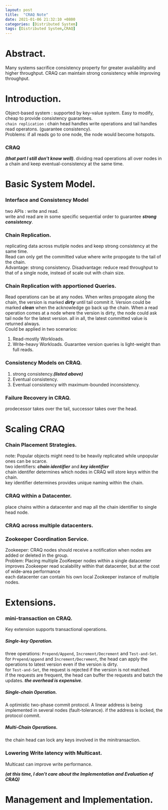 ```yaml
---
layout: post
title:  "CRAQ Note"
date: 2021-01-06 21:32:10 +0800
categories: [Distributed System]
tags: [Distributed System,CRAQ]
---
```


# Abstract.
Many systems sacrifice consistency property for greater availability and higher throughput. CRAQ can maintain strong consistency while improving throughput.  

# Introduction.
Object-based system : supported by key-value system. Easy to modify, cheap to provide consistency guarantees.  
`chain replication` : chain head handles write operations and tail handles read operatons. (guarantee consistency).  
Problems: if all reads go to one node, the node would become hotspots.  
  
### CRAQ
***(that part I still don't know well)***.
dividing read operations all over nodes in a chain and keep eventual-consistency at the same time.  

# Basic System Model.
### Interface and Consistency Model
two APIs : write and read.  
write and read are in some specific sequential order to guarantee ***strong consistency***.   

### Chain Replication.
replicating data across mutiple nodes and keep strong consistency at the same time.  
Read can only get the committed value where write propogate to the tail of the chain.   
Advantage: strong consistency. Disadvantage: reduce read throughput to that of a single node, instead of scale out with chain size.  

### Chain Replication with apportioned Queries.
Read operations can be at any nodes. When writes propogate along the chain, the version is marked ***dirty*** until tail commit it. Version could be marked ***clean*** when the acknowledge go back up the chain. When a read operation comes at a node where the version is dirty, the node could ask tail node for the latest version. all in all, the latest committed value is returned always.  
Could be applied in two scenarios: 
1. Read-mostly Workloads.
2. Write-heavy Workloads. Guarantee version queries is light-weight than full reads.

### Consistency Models on CRAQ.
1. strong consistency.***(listed above)***  
2. Eventual consistency.  
3. Eventual consistency with maximum-bounded inconsistency.  

### Failure Recovery in CRAQ.
prodecessor takes over the tail, successor takes over the head.   

# Scaling CRAQ
### Chain Placement Strategies.
note: Popular objects might need to be heavily replicated while unpopular ones can be scarce.  
two identifiers: ***chain identifier*** and ***key identifier***  
chain identifer determines which nodes in CRAQ will store keys within the chain.  
key identifier determines provides unique naming within the chain.  

### CRAQ within a Datacenter.
place chains within a datacenter and map all the chain identifier to single head node.  

### CRAQ across multiple datacenters.
### Zookeeper Coordination Service.
Zookeeper: CRAQ nodes should receive a notification when nodes are added or deleted in the group.  
Problem: Placing multiple ZooKeeper nodes within a single datacenter improves Zookeeper read scalability within that datacenter, but at the cost of wide-area performance  
each datacenter can contain his own local Zookeeper instance of multiple nodes.  

# Extensions.
### mini-transaction on CRAQ.
Key extension supports transactional operations.  
##### Single-key Operation.
three operations: `Prepend/Append`, `Increment/Decrement` and `Test-and-Set`.  
for `Prepend/append` and `Increment/Decrement`, the head can apply the operations to latest version even if the version is dirty.  
for `Test-and-Set`, the request is rejected if the version is not matched.  
if the requests are frequent, the head can buffer the requests and batch the updates. ***the overhead is expensive***.  

##### Single-chain Operation.
A optimistic two-phase commit protocol. A linear address is being implemented in several nodes (fault-tolerance). if the address is locked, the protocol commit.  
##### Multi-Chain Operations.
the chain head can lock any keys involved in the minitransaction.   

### Lowering Write latency with Multicast.
Multicast can improve write performance.   

***(at this time, I don't care about the Implementation and Evaluation of CRAQ)***
# Management and Implementation.

